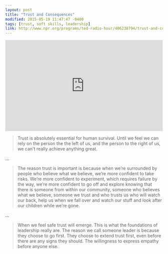 ```yaml
---
layout: post
title: "Trust and Consequences"
modified: 2015-05-19 11:47:47 -0400
tags: [trust, soft skills, leadership]
link: http://www.npr.org/programs/ted-radio-hour/406238794/trust-and-consequences
---
```



<iframe src="http://www.npr.org/player/embed/406453811/406831301" width="100%" height="290" frameborder="0" scrolling="no"></iframe>

> Trust is absolutely essential for human survival. Until we feel we can rely on the person the the left of us, and the person to the right of us, we can't really achieve anything great.

…

> The reason trust is important is because when we’re surrounded by people who believe what we believe, we’re more confident to take risks. We’re more confident to experiment, which requires failure by the way, we’re more confident to go off and explore knowing that there is someone from within our community, someone who believes what we believe, someone we trust and who trusts us who will watch our back, help us when we fall over and watch our stuff and look after our children while we’re gone.

…

> When we feel safe trust will emerge. This is what the foundations of leadership really are. The reason we call someone leader is because they choose to go first. They choose to extend trust first, even before there are any signs they should. The willingness to express empathy before anyone else.
